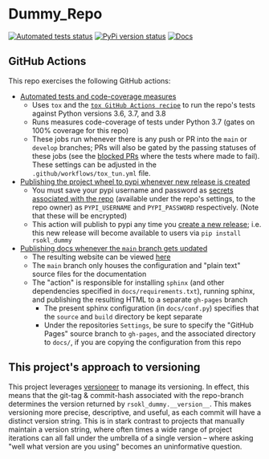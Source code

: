 # Dummy_Repo

[![Automated tests status](https://github.com/mitll-SAFERai/example-python-project/workflows/Tests/badge.svg)](https://github.com/mitll-SAFERai/example-python-project/actions?query=workflow%3ATests+branch%3Amain)
[![PyPi version status](https://img.shields.io/pypi/v/rsokl_dummy.svg)](https://pypi.python.org/pypi/rsokl_dummy)
[![Docs](https://github.com/mitll-SAFERai/example-python-project/workflows/github%20pages/badge.svg)](https://github.com/mitll-SAFERai/example-python-project/actions?query=workflow%3A%22github+pages%22)


## GitHub Actions

This repo exercises the following GitHub actions:
- [Automated tests and code-coverage measures](https://github.com/mitll-SAFERai/example-python-project/blob/main/.github/workflows/tox_run.yml)
  - Uses `tox` and the [`tox GitHub Actions recipe`](https://github.com/ymyzk/tox-gh-actions) to run the repo's tests against
  Python versions 3.6, 3.7, and 3.8
  - Runs measures code-coverage of tests under Python 3.7 (gates on 100% coverage for this repo)
  - These jobs run whenever there is any push or PR into the `main` or `develop` branches; PRs will also be gated by the passing statuses of these jobs
  (see the [blocked PRs](https://github.com/mitll-SAFERai/example-python-project/pulls) where the tests where made to fail). These settings can be adjusted in the `.github/workflows/tox_tun.yml` file.
- [Publishing the project wheel to pypi whenever new release is created](https://github.com/mitll-SAFERai/example-python-project/blob/main/.github/workflows/pypi_publish.yml)
  - You must save your pypi username and password as [secrets associated with the repo](https://docs.github.com/en/free-pro-team@latest/actions/reference/encrypted-secrets)
  (available under the repo's settings, to the repo owner) as `PYPI_USERNAME` and `PYPI_PASSWORD` respectively. (Note that these will be encrypted)
  - This action will publish to pypi any time you [create a new release](https://github.com/mitll-SAFERai/example-python-project/releases/tag/v0.1.1); i.e. this
  new release will become available to users via `pip install rsokl_dummy`
- [Publishing docs whenever the `main` branch gets updated](https://github.com/mitll-SAFERai/example-python-project/blob/main/.github/workflows/publish_docs.yml)
  - The resulting website can be viewed [here](https://mitll-saferai.github.io/example-python-project/)
  - The `main` branch only houses the configuration and "plain text" source files for the documentation
  - The "action" is responsible for installing `sphinx` (and other dependencies specified in `docs/requirements.txt`), running sphinx, and
  publishing the resulting HTML to a separate `gh-pages` branch
    - The present sphinx configuration (in `docs/conf.py`) specifies that the `source` and `build` directory be kept separate
    - Under the repositories `Settings`, be sure to specify the "GitHub Pages" source branch to `gh-pages`, and the associated
    directory to `docs/`, if you are copying the configuration from this repo

## This project's approach to versioning

This project leverages [versioneer](https://github.com/python-versioneer/python-versioneer) to manage its versioning.
In effect, this means that the git-tag & commit-hash associated with the repo-branch determines the version returned by `rsokl_dummy.__version__`.
This makes versioning more precise, descriptive, and useful, as each commit will have a distinct version string. This is in
stark contrast to projects that manually maintain a version string, where often times a wide range of project iterations can all fall under 
the umbrella of a single version – where asking "well what version are you using" becomes an uninformative question. 

 